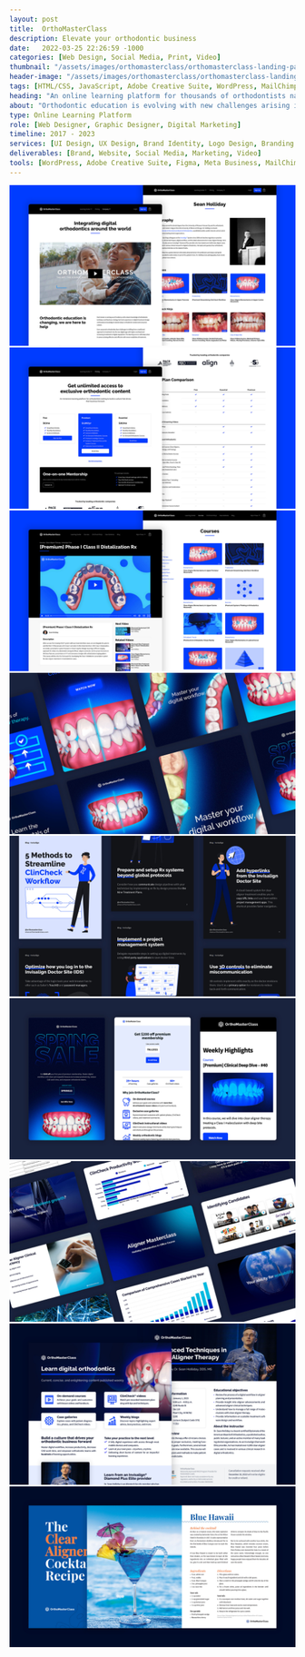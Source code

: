 ```yaml
---
layout: post
title:  OrthoMasterClass
description: Elevate your orthodontic business
date:   2022-03-25 22:26:59 -1000
categories: [Web Design, Social Media, Print, Video]
thumbnail: "/assets/images/orthomasterclass/orthomasterclass-landing-page.jpg"
header-image: "/assets/images/orthomasterclass/orthomasterclass-landing-page.jpg"
tags: [HTML/CSS, JavaScript, Adobe Creative Suite, WordPress, MailChimp, Meta Business, Final Cut Pro]
heading: "An online learning platform for thousands of orthodontists nationwide."
about: "Orthodontic education is evolving with new challenges arising in the digital age of orthodontics. Even orthodontists may have trouble adapting to current treatment methods. OrthoMasterClass, founded by Dr. Sean Holliday, aims to provide innovative learning opportunities for orthodontists to tackle these challenges. The online learning platform presents recommendations for clinical efficiency, business opportunities, and impactful patient experiences."
type: Online Learning Platform
role: [Web Designer, Graphic Designer, Digital Marketing]
timeline: 2017 - 2023
services: [UI Design, UX Design, Brand Identity, Logo Design, Branding Guidelines, Marketing Materials, Illustration, Photography, Video, Front-end Development, Back-end Development, Social Media, Email Marketing, Search Enginge Optimization, Search Engine Marketing]
deliverables: [Brand, Website, Social Media, Marketing, Video]
tools: [WordPress, Adobe Creative Suite, Figma, Meta Business, MailChimp, Google Analytics, Final Cut Pro]
---
```

<img alt="OrthoMasterClass - About Us Page" src="/assets/images/orthomasterclass/orthomasterclass-about-us-page.jpg">
<img alt="OrthoMasterClass - Pricing Page" src="/assets/images/orthomasterclass/orthomasterclass-pricing-page.jpg">
<img alt="OrthoMasterClass - Course Page" src="/assets/images/orthomasterclass/orthomasterclass-course-page.jpg">
<img alt="OrthoMasterClass - Social Media" src="/assets/images/orthomasterclass/orthomasterclass-social-media.jpg">
<img alt="OrthoMasterClass - Social Media 1" src="/assets/images/orthomasterclass/orthomasterclass-social-media-1.jpg">
<img alt="OrthoMasterClass - Social Media 2" src="/assets/images/orthomasterclass/orthomasterclass-social-media-2.jpg">
<img alt="OrthoMasterClass - Social Media 3" src="/assets/images/orthomasterclass/orthomasterclass-slide-decks.jpg">
<img alt="OrthoMasterClass - Print" src="/assets/images/orthomasterclass/orthomasterclass-print.jpg">
<img alt="OrthoMasterClass - Print 1" src="/assets/images/orthomasterclass/orthomasterclass-print-1.jpg">
<script src="https://fast.wistia.com/embed/medias/qt9nba1rzx.jsonp" async></script>
<script src="https://fast.wistia.com/assets/external/E-v1.js" async></script>
<div class="wistia_responsive_padding" style="padding:56.25% 0 0 0;position:relative;">
    <div class="wistia_responsive_wrapper" style="height:100%;left:0;position:absolute;top:0;width:100%;">
        <span class="wistia_embed wistia_async_qt9nba1rzx popover=true popoverAnimateThumbnail=true videoFoam=true" style="display:inline-block;height:100%;position:relative;width:100%">&nbsp;</span>
    </div>
</div>